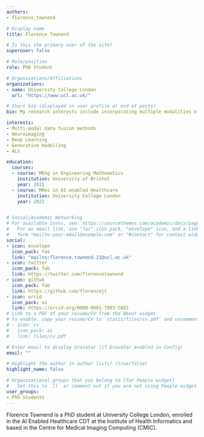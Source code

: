 ```yaml
---
authors:
- florence_townend

# Display name
title: Florence Townend

# Is this the primary user of the site?
superuser: false

# Role/position
role: PhD Student

# Organizations/Affiliations
organizations:
- name: University College London
  url: "https://www.ucl.ac.uk/"

# Short bio (displayed in user profile at end of posts)
bio: My research interests include incorporating multiple modalities of medical data into machine learning applications, and the clinical translation of AI.

interests:
- Multi-modal data fusion methods
- Neuroimaging
- Deep Learning
- Generative modelling
- ALS

education:
  courses:
  - course: MEng in Engineering Mathematics
    institution: University of Bristol
    year: 2021
  - course: MRes in AI-enabled Healthcare
    institution: University College London
    year: 2022


# Social/Academic Networking
# For available icons, see: https://sourcethemes.com/academic/docs/page-builder/#icons
#   For an email link, use "fas" icon pack, "envelope" icon, and a link in the
#   form "mailto:your-email@example.com" or "#contact" for contact widget.
social:
- icon: envelope
  icon_pack: fas
  link: "mailto:florence.townend.21@ucl.ac.uk"
- icon: twitter
  icon_pack: fab
  link: https://twitter.com/florencetownend
- icon: github
  icon_pack: fab
  link: https://github.com/florencejt
- icon: orcid
  icon_pack: ai
  link: https://orcid.org/0000-0001-7803-5682
# Link to a PDF of your resume/CV from the About widget.
# To enable, copy your resume/CV to `static/files/cv.pdf` and uncomment the lines below.
# - icon: cv
#   icon_pack: ai
#   link: files/cv.pdf

# Enter email to display Gravatar (if Gravatar enabled in Config)
email: ""

# Highlight the author in author lists? (true/false)
highlight_name: false

# Organizational groups that you belong to (for People widget)
#   Set this to `[]` or comment out if you are not using People widget.
user_groups:
- PhD Students
---
```


Florence Townend is a PhD student at University College London, enrolled in the AI Enabled Healthcare CDT at the Institute of Health Informatics and based in the Centre for Medical Imaging Computing (CMIC).
